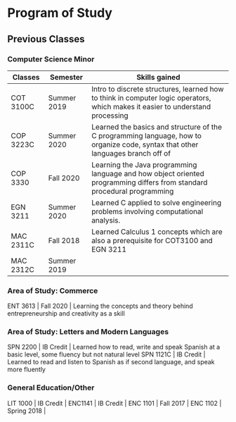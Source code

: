 # Program of Study

## Previous Classes

### Computer Science Minor
Classes		| Semester	| Skills gained
---------------	| -------------	| -------------
COT 3100C	| Summer 2019	| Intro to discrete structures, learned how to think in computer logic operators, which makes it easier to understand processing
COP 3223C	| Summer 2020	| Learned the basics and structure of the C programming language, how to organize code, syntax that other languages branch off of
COP 3330	| Fall 2020	| Learning the Java programming language and how object oriented programming differs from standard procedural programming
EGN 3211	| Summer 2020	| Learned C applied to solve engineering problems involving computational analysis.
MAC 2311C	| Fall 2018	| Learned Calculus 1 concepts which are also a prerequisite for COT3100 and EGN 3211
MAC 2312C	| Summer 2019	|

### Area of Study: Commerce

ENT 3613	| Fall 2020	| Learning the concepts and theory behind entrepreneurship and creativity as a skill

### Area of Study: Letters and Modern Languages

SPN 2200	| IB Credit	| Learned how to read, write and speak Spanish at a basic level, some fluency but not natural level
SPN 1121C	| IB Credit	| Learned to read and listen to Spanish as if second language, and speak more fluently

### General Education/Other

LIT 1000	| IB Credit	| 
ENC1141		| IB Credit	| 
ENC 1101	| Fall 2017	| 
ENC 1102	| Spring 2018	| 
